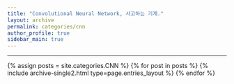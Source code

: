 ```yaml
---
title: "Convolutional Neural Network, 사고하는 기계."
layout: archive
permalink: categories/cnn
author_profile: true
sidebar_main: true
---
```


<!-- 공백이 포함되어 있는 카테고리 이름의 경우 site.categories['a b c'] 이런식으로! -->

***

{% assign posts = site.categories.CNN %}
{% for post in posts %} {% include archive-single2.html type=page.entries_layout %} {% endfor %}